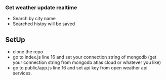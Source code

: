 ### Get weather update realtime
- Search by city name
- Searched histoy will be saved


## SetUp
- clone the repo
- go to index.js line 16 and set your connection string of mongodb (get your connection string from mongodb atlas cloud or whatever you like)
- go to public/app.js line 16 and set api key from open weather api services.

